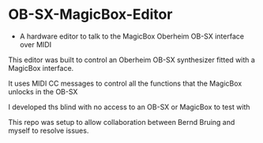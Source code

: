 # OB-SX-MagicBox-Editor

- A hardware editor to talk to the MagicBox Oberheim OB-SX interface over MIDI

This editor was built to control an Oberheim OB-SX synthesizer fitted with a MagicBox interface.

It uses MIDI CC messages to control all the functions that the MagicBox unlocks in the OB-SX

I developed ths blind with no access to an OB-SX or MagicBox to test with

This repo was setup to allow collaboration between Bernd Bruing and myself to resolve issues.

